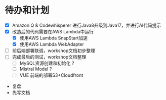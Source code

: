 # 待办和计划

- [x] Amazon Q & Codewhisperer 进行Java8升级到Java17，并进行AI代码提示
- [x] 改造后的代码需要在AWS Lambda中运行
    - [x] 使用AWS Lambda SnapStart加速
    - [x] 使用AWS Lambda WebAdapter
- [ ] 前后端部署联调，workshop文档初步整理
- [ ] 完成最后的测试，workshop文档整理
    - [ ] MySQL资源创建和初始化 ?
    - [ ] Mistral Model ?
    - [ ] VUE 前端的部署S3+Cloudfront
- 复盘
- 先写文档

#  